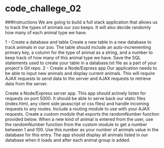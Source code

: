 # code_challege_02

###Instructions
We are going to build a full stack application that allows us to track the types of animals our zoo keeps. It will also decide randomly how many of each animal type we have.

1 - Create a database and table
Create a new table in a new database to track animals in our zoo. The table should include
an auto-incrementing primary key,
a column for the type of animal as a string, and
a number to keep track of how many of this animal type we have.
Save the SQL statements used to create your table in a database.txt file as a part of your project's Git repo.
2 - Create a Node/Express app
Our application needs to be able to input new animals and display current animals. This will require AJAX requests to send data to the server and AJAX requests to retrieve data from the server.

Create a Node/Express server app.
This app should actively listen for requests on port 5000.
It should be able to serve back our static files (index.html, any client side javascript or css files) and handle incoming requests to any routes.
Include a routing module to use with your AJAX requests.
Create a custom module that exports the randomNumber function provided below.
When a new kind of animal is entered from the user, use the randomNumber function from the custom module to get a number between 1 and 100. Use this number as your number of animals value in the database for this entry.
The app should display all animals listed in our database when it loads and after each animal group is added.
